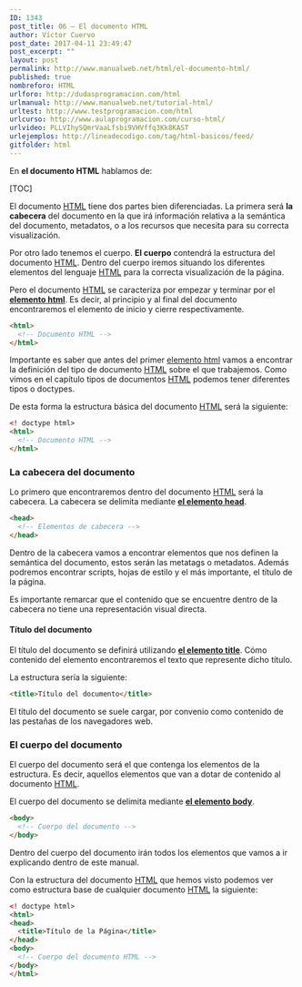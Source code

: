 ```yaml
---
ID: 1343
post_title: 06 – El documento HTML
author: Víctor Cuervo
post_date: 2017-04-11 23:49:47
post_excerpt: ""
layout: post
permalink: http://www.manualweb.net/html/el-documento-html/
published: true
nombreforo: HTML
urlforo: http://dudasprogramacion.com/html
urlmanual: http://www.manualweb.net/tutorial-html/
urltest: http://www.testprogramacion.com/html
urlcurso: http://www.aulaprogramacion.com/curso-html/
urlvideo: PLLVIhySQmrVaaLfsbi9VHVffq3Kk8KAST
urlejemplos: http://lineadecodigo.com/tag/html-basicos/feed/
gitfolder: html
---
```

En **el documento HTML** hablamos de:

[TOC]

El documento [HTML][1] tiene dos partes bien diferenciadas. La primera será **la cabecera** del documento en la que irá información relativa a la semántica del documento, metadatos, o a los recursos que necesita para su correcta visualización.

Por otro lado tenemos el cuerpo. **El cuerpo** contendrá la estructura del documento [HTML][1]. Dentro del cuerpo iremos situando los diferentes elementos del lenguaje [HTML][1] para la correcta visualización de la página.

Pero el documento [HTML][1] se caracteriza por empezar y terminar por el [**elemento html**][2]. Es decir, al principio y al final del documento encontraremos el elemento de inicio y cierre respectivamente.

~~~html
<html>
  <!-- Documento HTML -->
</html>
~~~

Importante es saber que antes del primer [elemento html][2] vamos a encontrar la definición del tipo de documento [HTML][1] sobre el que trabajemos. Como vimos en el capítulo tipos de documentos [HTML][1] podemos tener diferentes tipos o doctypes.

De esta forma la estructura básica del documento [HTML][1] será la siguiente:

~~~html
<! doctype html>
<html>
  <!-- Documento HTML -->
</html>
~~~

### La cabecera del documento

Lo primero que encontraremos dentro del documento [HTML][1] será la cabecera. La cabecera se delimita mediante [**el elemento head**][3].

~~~html
<head>
  <!-- Elementos de cabecera -->
</head>
~~~

Dentro de la cabecera vamos a encontrar elementos que nos definen la semántica del documento, estos serán las metatags o metadatos. Además podremos encontrar scripts, hojas de estilo y el más importante, el título de la página.

Es importante remarcar que el contenido que se encuentre dentro de la cabecera no tiene una representación visual directa.

#### Título del documento

El título del documento se definirá utilizando [**el elemento title**][4]. Cómo contenido del elemento encontraremos el texto que represente dicho título.


La estructura sería la siguiente:

~~~html
<title>Título del documento</title>
~~~

El título del documento se suele cargar, por convenio como contenido de las pestañas de los navegadores web.

### El cuerpo del documento

El cuerpo del documento será el que contenga los elementos de la estructura. Es decir, aquellos elementos que van a dotar de contenido al documento [HTML][1].

El cuerpo del documento se delimita mediante [**el elemento body**][5].

~~~html
<body>
  <!-- Cuerpo del documento -->
</body>
~~~

Dentro del cuerpo del documento irán todos los elementos que vamos a ir explicando dentro de este manual.

Con la estructura del documento [HTML][1] que hemos visto podemos ver como estructura base de cualquier documento [HTML][1] la siguiente:

~~~html
<! doctype html>
<html>
<head>
  <title>Título de la Página</title>
</head>
<body>
  <!-- Cuerpo del documento HTML -->
</body>
</html>
~~~

 [1]: http://www.manualweb.net/tutorial-html/
 [2]: http://www.w3api.com/wiki/HTML:HTML
 [3]: http://www.w3api.com/wiki/HTML:HEAD
 [4]: http://www.w3api.com/wiki/HTML:TITLE
 [5]: http://www.w3api.com/wiki/HTML:BODY
